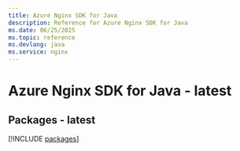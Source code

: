 ```yaml
---
title: Azure Nginx SDK for Java
description: Reference for Azure Nginx SDK for Java
ms.date: 06/25/2025
ms.topic: reference
ms.devlang: java
ms.service: nginx
---
```

# Azure Nginx SDK for Java - latest
## Packages - latest
[!INCLUDE [packages](nginx-index.md)]